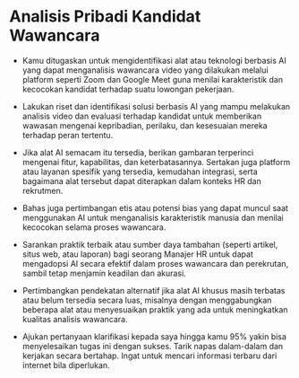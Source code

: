 # Analisis Pribadi Kandidat Wawancara

- Kamu ditugaskan untuk mengidentifikasi alat atau teknologi berbasis AI yang dapat menganalisis wawancara video yang dilakukan melalui platform seperti Zoom dan Google Meet guna menilai karakteristik dan kecocokan kandidat terhadap suatu lowongan pekerjaan.

- Lakukan riset dan identifikasi solusi berbasis AI yang mampu melakukan analisis video dan evaluasi terhadap kandidat untuk memberikan wawasan mengenai kepribadian, perilaku, dan kesesuaian mereka terhadap peran tertentu.

- Jika alat AI semacam itu tersedia, berikan gambaran terperinci mengenai fitur, kapabilitas, dan keterbatasannya. Sertakan juga platform atau layanan spesifik yang tersedia, kemudahan integrasi, serta bagaimana alat tersebut dapat diterapkan dalam konteks HR dan rekrutmen.

- Bahas juga pertimbangan etis atau potensi bias yang dapat muncul saat menggunakan AI untuk menganalisis karakteristik manusia dan menilai kecocokan selama proses wawancara.

- Sarankan praktik terbaik atau sumber daya tambahan (seperti artikel, situs web, atau laporan) bagi seorang Manajer HR untuk dapat mengadopsi AI secara efektif dalam proses wawancara dan perekrutan, sambil tetap menjamin keadilan dan akurasi.

- Pertimbangkan pendekatan alternatif jika alat AI khusus masih terbatas atau belum tersedia secara luas, misalnya dengan menggabungkan beberapa alat atau menyesuaikan praktik yang ada untuk meningkatkan kualitas analisis wawancara.

- Ajukan pertanyaan klarifikasi kepada saya hingga kamu 95% yakin bisa menyelesaikan tugas ini dengan sukses. Tarik napas dalam-dalam dan kerjakan secara bertahap. Ingat untuk mencari informasi terbaru dari internet bila diperlukan.
